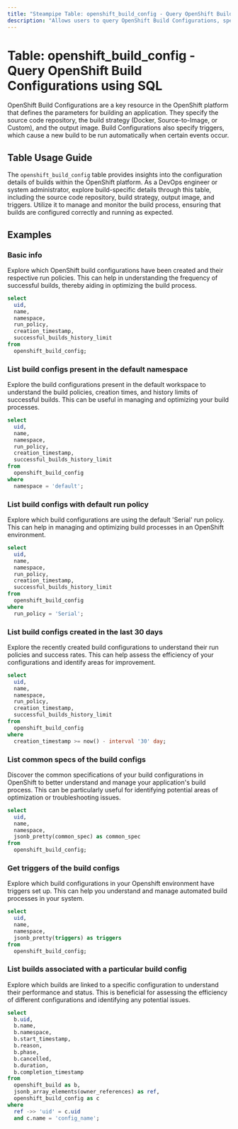 ```yaml
---
title: "Steampipe Table: openshift_build_config - Query OpenShift Build Configurations using SQL"
description: "Allows users to query OpenShift Build Configurations, specifically providing details about the build strategy, source, output, and triggers."
---
```


# Table: openshift_build_config - Query OpenShift Build Configurations using SQL

OpenShift Build Configurations are a key resource in the OpenShift platform that defines the parameters for building an application. They specify the source code repository, the build strategy (Docker, Source-to-Image, or Custom), and the output image. Build Configurations also specify triggers, which cause a new build to be run automatically when certain events occur.

## Table Usage Guide

The `openshift_build_config` table provides insights into the configuration details of builds within the OpenShift platform. As a DevOps engineer or system administrator, explore build-specific details through this table, including the source code repository, build strategy, output image, and triggers. Utilize it to manage and monitor the build process, ensuring that builds are configured correctly and running as expected.

## Examples

### Basic info
Explore which OpenShift build configurations have been created and their respective run policies. This can help in understanding the frequency of successful builds, thereby aiding in optimizing the build process.

```sql
select
  uid,
  name,
  namespace,
  run_policy,
  creation_timestamp,
  successful_builds_history_limit
from
  openshift_build_config;
```

### List build configs present in the default namespace
Explore the build configurations present in the default workspace to understand the build policies, creation times, and history limits of successful builds. This can be useful in managing and optimizing your build processes.

```sql
select
  uid,
  name,
  namespace,
  run_policy,
  creation_timestamp,
  successful_builds_history_limit
from
  openshift_build_config
where
  namespace = 'default';
```

### List build configs with default run policy
Explore which build configurations are using the default 'Serial' run policy. This can help in managing and optimizing build processes in an OpenShift environment.

```sql
select
  uid,
  name,
  namespace,
  run_policy,
  creation_timestamp,
  successful_builds_history_limit
from
  openshift_build_config
where
  run_policy = 'Serial';
```

### List build configs created in the last 30 days
Explore the recently created build configurations to understand their run policies and success rates. This can help assess the efficiency of your configurations and identify areas for improvement.

```sql
select
  uid,
  name,
  namespace,
  run_policy,
  creation_timestamp,
  successful_builds_history_limit
from
  openshift_build_config
where
  creation_timestamp >= now() - interval '30' day;
```

### List common specs of the build configs
Discover the common specifications of your build configurations in OpenShift to better understand and manage your application's build process. This can be particularly useful for identifying potential areas of optimization or troubleshooting issues.

```sql
select
  uid,
  name,
  namespace,
  jsonb_pretty(common_spec) as common_spec
from
  openshift_build_config;
```

### Get triggers of the build configs
Explore which build configurations in your Openshift environment have triggers set up. This can help you understand and manage automated build processes in your system.

```sql
select
  uid,
  name,
  namespace,
  jsonb_pretty(triggers) as triggers
from
  openshift_build_config;
```

### List builds associated with a particular build config
Explore which builds are linked to a specific configuration to understand their performance and status. This is beneficial for assessing the efficiency of different configurations and identifying any potential issues.

```sql
select
  b.uid,
  b.name,
  b.namespace,
  b.start_timestamp,
  b.reason,
  b.phase,
  b.cancelled,
  b.duration,
  b.completion_timestamp
from
  openshift_build as b,
  jsonb_array_elements(owner_references) as ref,
  openshift_build_config as c
where
  ref ->> 'uid' = c.uid
  and c.name = 'config_name';
```